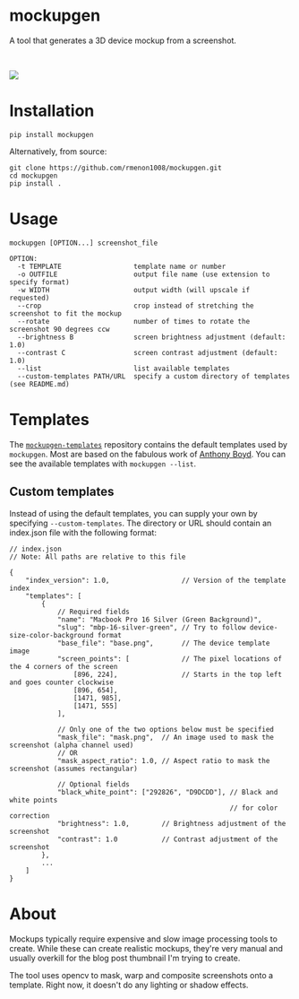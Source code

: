 # mockupgen
A tool that generates a 3D device mockup from a screenshot.

<br>

![](https://www.rohanmenon.com/media/example.png)

# Installation
```
pip install mockupgen
```

Alternatively, from source:
```
git clone https://github.com/rmenon1008/mockupgen.git
cd mockupgen
pip install .
```

# Usage
```
mockupgen [OPTION...] screenshot_file

OPTION:
  -t TEMPLATE                  template name or number
  -o OUTFILE                   output file name (use extension to specify format)
  -w WIDTH                     output width (will upscale if requested)
  --crop                       crop instead of stretching the screenshot to fit the mockup
  --rotate                     number of times to rotate the screenshot 90 degrees ccw
  --brightness B               screen brightness adjustment (default: 1.0)
  --contrast C                 screen contrast adjustment (default: 1.0)
  --list                       list available templates
  --custom-templates PATH/URL  specify a custom directory of templates (see README.md)
```

# Templates
The [`mockupgen-templates`](https://github.com/rmenon1008/mockupgen-templates) repository contains the default templates used by `mockupgen`. Most are based on the fabulous work of [Anthony Boyd](https://www.anthonyboyd.graphics/). You can see the available templates with `mockupgen --list`.

## Custom templates
Instead of using the default templates, you can supply your own by specifying `--custom-templates`. The directory or URL should contain an index.json file with the following format:
```jsonc
// index.json
// Note: All paths are relative to this file

{
    "index_version": 1.0,                  // Version of the template index
    "templates": [
        {
            // Required fields
            "name": "Macbook Pro 16 Silver (Green Background)",
            "slug": "mbp-16-silver-green", // Try to follow device-size-color-background format
            "base_file": "base.png",       // The device template image
            "screen_points": [             // The pixel locations of the 4 corners of the screen
                [896, 224],                // Starts in the top left and goes counter clockwise
                [896, 654],
                [1471, 985],
                [1471, 555]
            ],

            // Only one of the two options below must be specified
            "mask_file": "mask.png",  // An image used to mask the screenshot (alpha channel used)
            // OR
            "mask_aspect_ratio": 1.0, // Aspect ratio to mask the screenshot (assumes rectangular)

            // Optional fields
            "black_white_point": ["292826", "D9DCDD"], // Black and white points
                                                       // for color correction
            "brightness": 1.0,        // Brightness adjustment of the screenshot
            "contrast": 1.0           // Contrast adjustment of the screenshot
        },
        ...
    ]
}
```

# About
Mockups typically require expensive and slow image processing tools to create. While these can create realistic mockups, they're very manual and usually overkill for the blog post thumbnail I'm trying to create.

The tool uses opencv to mask, warp and composite screenshots onto a template. Right now, it doesn't do any lighting or shadow effects.
